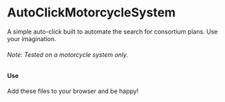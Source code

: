 # AutoClickMotorcycleSystem

A simple auto-click built to automate the search for consortium plans.
Use your imagination.

###### Note: Tested on a motorcycle system only.

#### Use

Add these files to your browser and be happy!